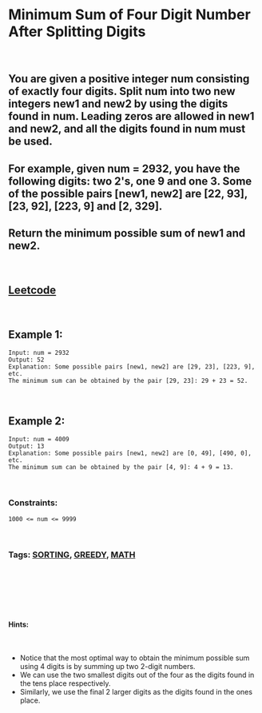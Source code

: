 # Minimum Sum of Four Digit Number After Splitting Digits

<br>

## You are given a positive integer num consisting of exactly four digits. Split num into two new integers new1 and new2 by using the digits found in num. Leading zeros are allowed in new1 and new2, and all the digits found in num must be used.

## For example, given num = 2932, you have the following digits: two 2's, one 9 and one 3. Some of the possible pairs [new1, new2] are [22, 93], [23, 92], [223, 9] and [2, 329].
## Return the minimum possible sum of new1 and new2.

<br>

## [Leetcode](https://leetcode.com/problems/minimum-sum-of-four-digit-number-after-splitting-digits/)

<br>

## Example 1:
```
Input: num = 2932
Output: 52
Explanation: Some possible pairs [new1, new2] are [29, 23], [223, 9], etc.
The minimum sum can be obtained by the pair [29, 23]: 29 + 23 = 52.
```
<br>

## Example 2:
```
Input: num = 4009
Output: 13
Explanation: Some possible pairs [new1, new2] are [0, 49], [490, 0], etc. 
The minimum sum can be obtained by the pair [4, 9]: 4 + 9 = 13.
``` 
<br>

### Constraints:
```
1000 <= num <= 9999
```

<br>

### Tags: [SORTING](https://leetcode.com/tag/sorting/), [GREEDY](https://leetcode.com/tag/greedy/), [MATH](https://leetcode.com/tag/math/)

<br>
<br>
<br>
<br>
<br>

#### Hints:

<br>

- Notice that the most optimal way to obtain the minimum possible sum using 4 digits is by summing up two 2-digit numbers.
- We can use the two smallest digits out of the four as the digits found in the tens place respectively.
- Similarly, we use the final 2 larger digits as the digits found in the ones place.
